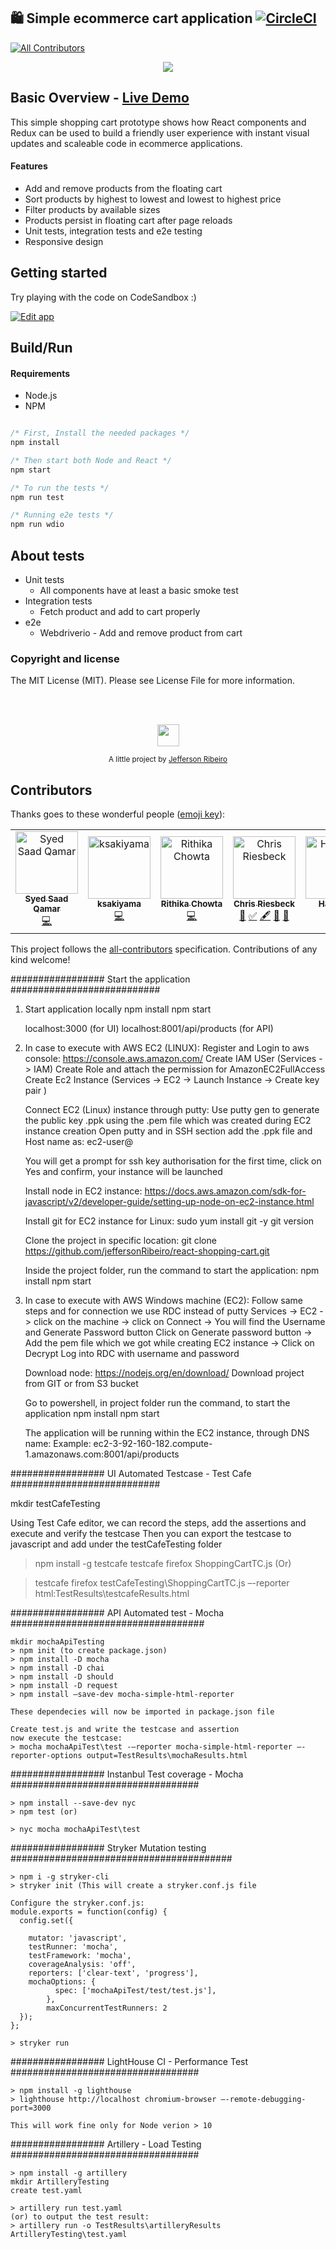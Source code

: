 ## 🛍️ Simple ecommerce cart application [![CircleCI](https://circleci.com/gh/jeffersonRibeiro/react-shopping-cart.svg?style=svg)](https://circleci.com/gh/jeffersonRibeiro/react-shopping-cart)
[![All Contributors](https://img.shields.io/badge/all_contributors-5-orange.svg?style=flat-square)](#contributors)

<p align="center">

  <img src="./doc/react-shopping-cart-min.gif">
</p>

## Basic Overview - [Live Demo](https://react-shopping-cart-67954.firebaseapp.com/)

This simple shopping cart prototype shows how React components and Redux can be used to build a
friendly user experience with instant visual updates and scaleable code in ecommerce applications.

#### Features

- Add and remove products from the floating cart
- Sort products by highest to lowest and lowest to highest price
- Filter products by available sizes
- Products persist in floating cart after page reloads
- Unit tests, integration tests and e2e testing
- Responsive design

## Getting started

Try playing with the code on CodeSandbox :)

[![Edit app](https://codesandbox.io/static/img/play-codesandbox.svg)](https://codesandbox.io/s/74rykw70qq)

## Build/Run

#### Requirements

- Node.js
- NPM

```javascript

/* First, Install the needed packages */
npm install

/* Then start both Node and React */
npm start

/* To run the tests */
npm run test

/* Running e2e tests */
npm run wdio


```

## About tests

- Unit tests
  - All components have at least a basic smoke test
- Integration tests
  - Fetch product and add to cart properly
- e2e
  - Webdriverio - Add and remove product from cart

### Copyright and license

The MIT License (MIT). Please see License File for more information.

<br/>
<br/>

<p align="center"><img src="http://www.jeffersonribeiro.com/assets/img/apple-icon-180x180.png" width="35" height="35"/></p>
<p align="center">
<sub>A little project by <a href="http://www.jeffersonribeiro.com/">Jefferson Ribeiro</a></sub>
</p>

## Contributors

Thanks goes to these wonderful people ([emoji key](https://allcontributors.org/docs/en/emoji-key)):

<!-- ALL-CONTRIBUTORS-LIST:START - Do not remove or modify this section -->
<!-- prettier-ignore -->
<table>
  <tr>
    <td align="center"><a href="https://github.com/Syed-Saad-Qamar"><img src="https://avatars3.githubusercontent.com/u/38069997?v=4" width="100px;" alt="Syed Saad Qamar"/><br /><sub><b>Syed Saad Qamar</b></sub></a><br /><a href="https://github.com/jeffersonRibeiro/react-shopping-cart/commits?author=Syed-Saad-Qamar" title="Code">💻</a></td>
    <td align="center"><a href="https://github.com/ksakiyama"><img src="https://avatars0.githubusercontent.com/u/1367783?v=4" width="100px;" alt="ksakiyama"/><br /><sub><b>ksakiyama</b></sub></a><br /><a href="https://github.com/jeffersonRibeiro/react-shopping-cart/commits?author=ksakiyama" title="Code">💻</a></td>
    <td align="center"><a href="https://github.com/rithikachowta08"><img src="https://avatars1.githubusercontent.com/u/26671726?v=4" width="100px;" alt="Rithika Chowta"/><br /><sub><b>Rithika Chowta</b></sub></a><br /><a href="https://github.com/jeffersonRibeiro/react-shopping-cart/commits?author=rithikachowta08" title="Code">💻</a></td>
    <td align="center"><a href="https://github.com/criesbeck"><img src="https://avatars3.githubusercontent.com/u/1717574?v=4" width="100px;" alt="Chris Riesbeck"/><br /><sub><b>Chris Riesbeck</b></sub></a><br /><a href="#ideas-criesbeck" title="Ideas, Planning, & Feedback">🤔</a> <a href="#tutorial-criesbeck" title="Tutorials">✅</a> <a href="#content-criesbeck" title="Content">🖋</a> <a href="#review-criesbeck" title="Reviewed Pull Requests">👀</a> <a href="https://github.com/jeffersonRibeiro/react-shopping-cart/issues?q=author%3Acriesbeck" title="Bug reports">🐛</a></td>
    <td align="center"><a href="https://www.linkedin.com/in/hay-tran-ab6421165/"><img src="https://avatars0.githubusercontent.com/u/39950210?v=4" width="100px;" alt="Hay Tran"/><br /><sub><b>Hay Tran</b></sub></a><br /><a href="https://github.com/jeffersonRibeiro/react-shopping-cart/commits?author=HayTran94" title="Code">💻</a> <a href="#design-HayTran94" title="Design">🎨</a></td>
  </tr>
</table>

<!-- ALL-CONTRIBUTORS-LIST:END -->

This project follows the [all-contributors](https://github.com/all-contributors/all-contributors) specification. Contributions of any kind welcome!

################# Start the application ###########################
1. Start application locally
   npm install
   npm start

   localhost:3000 (for UI)
   localhost:8001/api/products (for API)

2. In case to execute with AWS EC2 (LINUX):
    Register and Login to aws console: https://console.aws.amazon.com/
    Create IAM USer (Services -> IAM)
    Create Role and attach the permission for AmazonEC2FullAccess
    Create Ec2 Instance (Services -> EC2 -> Launch Instance -> Create key pair )

    Connect EC2 (Linux) instance through putty:
    Use putty gen to generate the public key .ppk using the .pem file which was created during EC2 instance creation
    Open putty and in SSH section add the .ppk file and
    Host name as: ec2-user@<DNS name of the EC2 instance>

    You will get a prompt for ssh key authorisation for the first time, click on Yes and confirm, your instance will be launched

    Install node in EC2 instance:
    https://docs.aws.amazon.com/sdk-for-javascript/v2/developer-guide/setting-up-node-on-ec2-instance.html

    Install git for EC2 instance for Linux:
    sudo yum install git -y
    git version

    Clone the project in specific location:
    git clone https://github.com/jeffersonRibeiro/react-shopping-cart.git

    Inside the project folder, run the command to start the application:
    npm install
    npm start

3. In case to execute with AWS Windows machine (EC2):
   Follow same steps and for connection we use RDC instead of putty
   Services -> EC2 -> click on the machine -> click on Connect -> You will find the Username and Generate Password button
   Click on Generate password button -> Add the pem file which we got while creating EC2 instance -> Click on Decrypt
   Log into RDC with username and password

   Download node: https://nodejs.org/en/download/
   Download project from GIT or from S3 bucket

   Go to powershell, in project folder run the command, to start the application
   npm install
   npm start

   The application will be running within the EC2 instance, through DNS name:
   Example:
   ec2-3-92-160-182.compute-1.amazonaws.com:8001/api/products

################# UI Automated Testcase - Test Cafe ###########################

   mkdir testCafeTesting

   Using Test Cafe editor, we can record the steps, add the assertions and execute and verify the testcase
      Then you can export the testcase to javascript and add under the testCafeTesting folder

   > npm install -g testcafe
   > testcafe firefox ShoppingCartTC.js (Or)

   >testcafe firefox testCafeTesting\ShoppingCartTC.js –-reporter html:TestResults\testcafeResults.html

################# API Automated test - Mocha ###################################

    mkdir mochaApiTesting
    > npm init (to create package.json)
    > npm install -D mocha
    > npm install -D chai
    > npm install -D should
    > npm install -D request
    > npm install –save-dev mocha-simple-html-reporter

    These dependecies will now be imported in package.json file

    Create test.js and write the testcase and assertion
    now execute the testcase:
    > mocha mochaApiTest\test -–reporter mocha-simple-html-reporter –-reporter-options output=TestResults\mochaResults.html

################# Instanbul Test coverage - Mocha ##################################

    > npm install --save-dev nyc
    > npm test (or)

    > nyc mocha mochaApiTest\test

################# Stryker Mutation testing ########################################

    > npm i -g stryker-cli
    > stryker init (This will create a stryker.conf.js file

    Configure the stryker.conf.js:
    module.exports = function(config) {
      config.set({

        mutator: 'javascript',
        testRunner: 'mocha',
        testFramework: 'mocha',
        coverageAnalysis: 'off',
        reporters: ['clear-text', 'progress'],
        mochaOptions: {
              spec: ['mochaApiTest/test/test.js'],
            },
            maxConcurrentTestRunners: 2
      });
    };

    > stryker run

################# LightHouse CI - Performance Test ##################################

    > npm install -g lighthouse
    > lighthouse http://localhost chromium-browser –-remote-debugging-port=3000

    This will work fine only for Node verion > 10

################# Artillery - Load Testing ##################################

    > npm install -g artillery
    mkdir ArtilleryTesting
    create test.yaml

    > artillery run test.yaml
    (or) to output the test result:
    > artillery run -o TestResults\artilleryResults ArtilleryTesting\test.yaml


